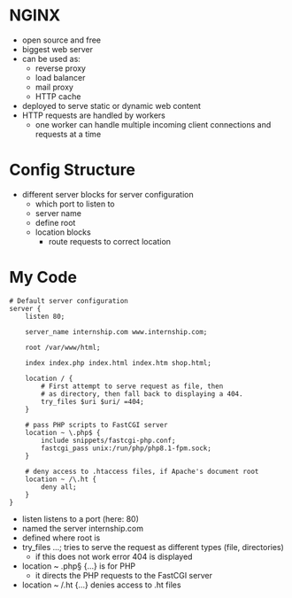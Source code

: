 # NGINX

- open source and free
- biggest web server
- can be used as:
    - reverse proxy
    - load balancer
    - mail proxy
    - HTTP cache
- deployed to serve static or dynamic web content
- HTTP requests are handled by workers
  - one worker can handle multiple incoming client connections and requests at a time

# Config Structure

- different server blocks for server configuration
  - which port to listen to
  - server name
  - define root
  - location blocks
    - route requests to correct location

# My Code

```
# Default server configuration
server {
	listen 80;

	server_name internship.com www.internship.com;

	root /var/www/html;

	index index.php index.html index.htm shop.html;

	location / {
		# First attempt to serve request as file, then
		# as directory, then fall back to displaying a 404.
		try_files $uri $uri/ =404;
	}

	# pass PHP scripts to FastCGI server
	location ~ \.php$ {
		include snippets/fastcgi-php.conf;
		fastcgi_pass unix:/run/php/php8.1-fpm.sock;
	}

	# deny access to .htaccess files, if Apache's document root
	location ~ /\.ht {
		deny all;
	}
}
```

- listen listens to a port (here: 80)
- named the server internship.com
- defined where root is
- try_files ...; tries to serve the request as different types (file, directories)
  - if this does not work error 404 is displayed
- location ~ \.php§ {...} is for PHP
  - it directs the PHP requests to the FastCGI server
- location ~ /\.ht {...} denies access to .ht files